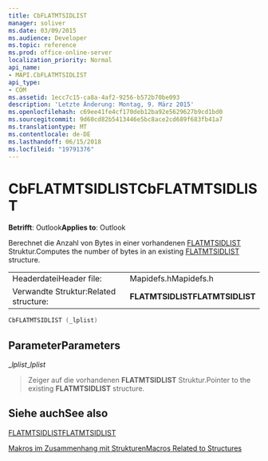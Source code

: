 ```yaml
---
title: CbFLATMTSIDLIST
manager: soliver
ms.date: 03/09/2015
ms.audience: Developer
ms.topic: reference
ms.prod: office-online-server
localization_priority: Normal
api_name:
- MAPI.CbFLATMTSIDLIST
api_type:
- COM
ms.assetid: 1ecc7c15-ca8a-4af2-9256-b572b70be093
description: 'Letzte Änderung: Montag, 9. März 2015'
ms.openlocfilehash: c69ee41fe4cf170deb12ba92e5629627b9cd1bd0
ms.sourcegitcommit: 9d60cd82b5413446e5bc8ace2cd689f683fb41a7
ms.translationtype: MT
ms.contentlocale: de-DE
ms.lasthandoff: 06/15/2018
ms.locfileid: "19791376"
---
```

# <a name="cbflatmtsidlist"></a><span data-ttu-id="b2e08-103">CbFLATMTSIDLIST</span><span class="sxs-lookup"><span data-stu-id="b2e08-103">CbFLATMTSIDLIST</span></span>

  
  
<span data-ttu-id="b2e08-104">**Betrifft**: Outlook</span><span class="sxs-lookup"><span data-stu-id="b2e08-104">**Applies to**: Outlook</span></span> 
  
<span data-ttu-id="b2e08-105">Berechnet die Anzahl von Bytes in einer vorhandenen [FLATMTSIDLIST](flatmtsidlist.md) Struktur.</span><span class="sxs-lookup"><span data-stu-id="b2e08-105">Computes the number of bytes in an existing [FLATMTSIDLIST](flatmtsidlist.md) structure.</span></span> 
  
|||
|:-----|:-----|
|<span data-ttu-id="b2e08-106">Headerdatei</span><span class="sxs-lookup"><span data-stu-id="b2e08-106">Header file:</span></span>  <br/> |<span data-ttu-id="b2e08-107">Mapidefs.h</span><span class="sxs-lookup"><span data-stu-id="b2e08-107">Mapidefs.h</span></span>  <br/> |
|<span data-ttu-id="b2e08-108">Verwandte Struktur:</span><span class="sxs-lookup"><span data-stu-id="b2e08-108">Related structure:</span></span>  <br/> |<span data-ttu-id="b2e08-109">**FLATMTSIDLIST**</span><span class="sxs-lookup"><span data-stu-id="b2e08-109">**FLATMTSIDLIST**</span></span> <br/> |
   
```cpp
CbFLATMTSIDLIST (_lplist)
```

## <a name="parameters"></a><span data-ttu-id="b2e08-110">Parameter</span><span class="sxs-lookup"><span data-stu-id="b2e08-110">Parameters</span></span>

 <span data-ttu-id="b2e08-111">__lplist_</span><span class="sxs-lookup"><span data-stu-id="b2e08-111">__lplist_</span></span>
  
> <span data-ttu-id="b2e08-112">Zeiger auf die vorhandenen **FLATMTSIDLIST** Struktur.</span><span class="sxs-lookup"><span data-stu-id="b2e08-112">Pointer to the existing **FLATMTSIDLIST** structure.</span></span> 
    
## <a name="see-also"></a><span data-ttu-id="b2e08-113">Siehe auch</span><span class="sxs-lookup"><span data-stu-id="b2e08-113">See also</span></span>



[<span data-ttu-id="b2e08-114">FLATMTSIDLIST</span><span class="sxs-lookup"><span data-stu-id="b2e08-114">FLATMTSIDLIST</span></span>](flatmtsidlist.md)


[<span data-ttu-id="b2e08-115">Makros im Zusammenhang mit Strukturen</span><span class="sxs-lookup"><span data-stu-id="b2e08-115">Macros Related to Structures</span></span>](macros-related-to-structures.md)

